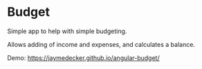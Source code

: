 # Budget

Simple app to help with simple budgeting.

Allows adding of income and expenses, and calculates a balance.

Demo: https://jaymedecker.github.io/angular-budget/
